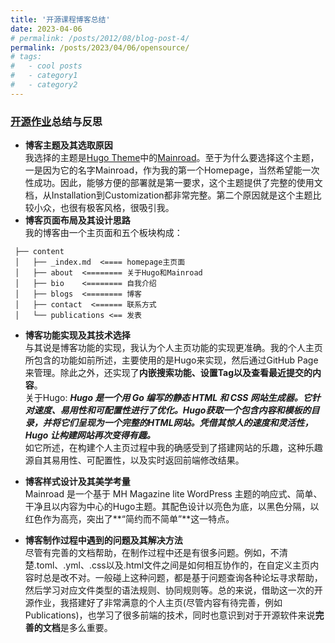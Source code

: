 ```yaml
---
title: '开源课程博客总结'
date: 2023-04-06
# permalink: /posts/2012/08/blog-post-4/
permalink: /posts/2023/04/06/opensource/
# tags:
#   - cool posts
#   - category1
#   - category2
---
```


### [开源作业](https://github.com/X-lab2017/oss101/issues/33)总结与反思
- **博客主题及其选取原因**  
我选择的主题是[Hugo Theme](https://themes.gohugo.io/)中的[Mainroad](https://themes.gohugo.io/themes/mainroad/)。至于为什么要选择这个主题，一是因为它的名字Mainroad，作为我的第一个Homepage，当然希望能一次性成功。因此，能够方便的部署就是第一要求，这个主题提供了完整的使用文档，从Installation到Customization都非常完整。第二个原因就是这个主题比较小众，也很有极客风格，很吸引我。
- **博客页面布局及其设计思路**  
我的博客由一个主页面和五个板块构成：
```
 ├── content
 │   ├── _index.md  <==== homepage主页面
 │   ├── about  <======== 关于Hugo和Mainroad
 │   ├── bio    <======== 自我介绍
 │   ├── blogs  <======== 博客
 │   ├── contact  <====== 联系方式
 │   └── publications <== 发表
```
- **博客功能实现及其技术选择**  
与其说是博客功能的实现，我认为个人主页功能的实现更准确。我的个人主页所包含的功能如前所述，主要使用的是Hugo来实现，然后通过GitHub Page来管理。除此之外，还实现了**内嵌搜索功能、设置Tag以及查看最近提交的内容**。  
关于Hugo: ***Hugo 是一个用 Go 编写的静态 HTML 和 CSS 网站生成器。它针对速度、易用性和可配置性进行了优化。Hugo获取一个包含内容和模板的目录，并将它们呈现为一个完整的HTML网站。凭借其惊人的速度和灵活性，Hugo 让构建网站再次变得有趣。***  
如它所述，在构建个人主页过程中我的确感受到了搭建网站的乐趣，这种乐趣源自其易用性、可配置性，以及实时返回前端修改结果。

- **博客样式设计及其美学考量**  
Mainroad 是一个基于 MH Magazine lite WordPress 主题的响应式、简单、干净且以内容为中心的Hugo主题。其配色设计以亮色为底，以黑色分隔，以红色作为高亮，突出了**“简约而不简单”**这一特点。
- **博客制作过程中遇到的问题及其解决方法**  
尽管有完善的文档帮助，在制作过程中还是有很多问题。例如，不清楚.toml、.yml、.css以及.html文件之间是如何相互协作的，在自定义主页内容时总是改不对。一般碰上这种问题，都是基于问题查询各种论坛寻求帮助，然后学习对应文件类型的语法规则、协同规则等。总的来说，借助这一次的开源作业，我搭建好了非常满意的个人主页(尽管内容有待完善，例如Publications)，也学习了很多前端的技术，同时也意识到对于开源软件来说**完善的文档**是多么重要。